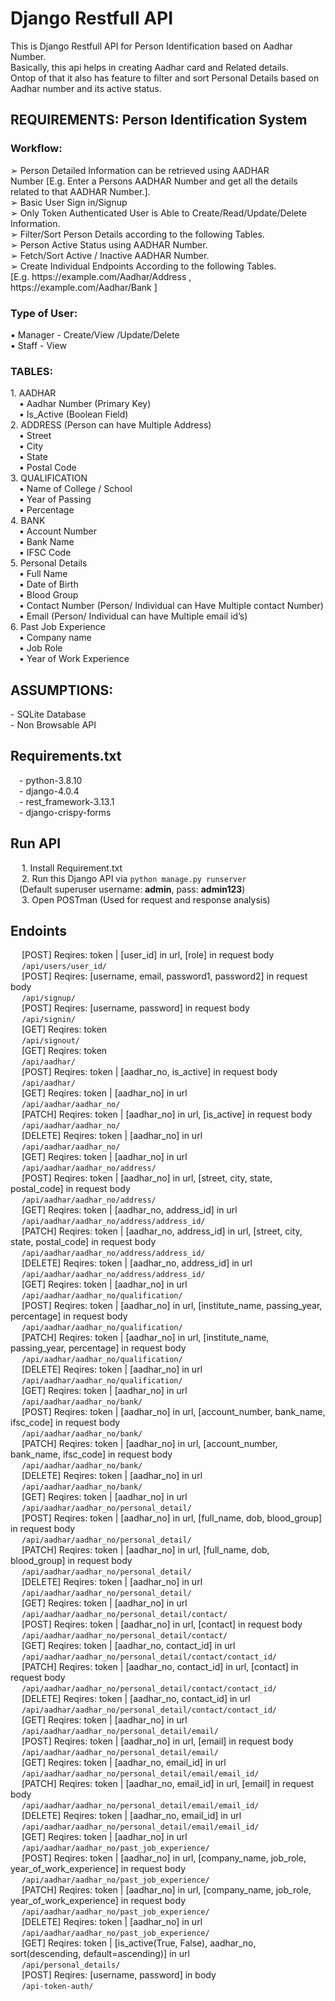 <h1>Django Restfull API</h1>

This is Django Restfull API for Person Identification based on Aadhar Number. <br>
Basically, this api helps in creating Aadhar card and Related details. <br>
Ontop of that it also has feature to filter and sort Personal Details based on Aadhar number and its active status.

<h2>REQUIREMENTS: Person Identification System</h2>

<h3>Workflow:</h3>
  ➢ Person Detailed Information can be retrieved using AADHAR <br>
  Number [E.g. Enter a Persons AADHAR Number and get all the details related to that AADHAR Number.].<br>
  ➢ Basic User Sign in/Signup <br>
  ➢ Only Token Authenticated User is Able to 
    Create/Read/Update/Delete Information. <br>
  ➢ Filter/Sort Person Details according to the following Tables. <br>
  ➢ Person Active Status using AADHAR Number. <br>
  ➢ Fetch/Sort Active / Inactive AADHAR Number. <br>
  ➢ Create Individual Endpoints According to the following Tables.<br>
    [E.g. https://example.com/Aadhar/Address , https://example.com/Aadhar/Bank ]
    
<h3>Type of User:</h3>
    ▪ Manager - Create/View /Update/Delete <br>
    ▪ Staff - View <br>
    
<h3>TABLES:</h3>
    1. AADHAR <br>
      &emsp;• Aadhar Number (Primary Key) <br>
      &emsp;• Is_Active (Boolean Field) <br>
    2. ADDRESS (Person can have Multiple Address) <br>
      &emsp;• Street <br>
      &emsp;• City <br>
      &emsp;• State <br>
      &emsp;• Postal Code <br>
    3. QUALIFICATION <br>
      &emsp;• Name of College / School <br>
      &emsp;• Year of Passing <br>
      &emsp;• Percentage <br>
    4. BANK <br>
      &emsp;• Account Number <br>
      &emsp;• Bank Name <br>
      &emsp;• IFSC Code <br>
    5. Personal Details <br>
      &emsp;• Full Name <br>
      &emsp;• Date of Birth <br>
      &emsp;• Blood Group <br>
      &emsp;• Contact Number (Person/ Individual can Have Multiple contact Number) <br>
      &emsp;• Email (Person/ Individual can have Multiple email id’s) <br>
    6. Past Job Experience <br>
      &emsp;• Company name <br>
      &emsp;• Job Role <br>
      &emsp;• Year of Work Experience <br>
      
      
<h2>ASSUMPTIONS: </h2>
      - SQLite Database <br>
      - Non Browsable API <br>
      
<h2>Requirements.txt</h2>
  &emsp;- python-3.8.10 <br>
  &emsp;- django-4.0.4 <br>
  &emsp;- rest_framework-3.13.1 <br>
  &emsp;- django-crispy-forms <br>
  
  
<h2>Run API</h2>
  &emsp; 1. Install Requirement.txt <br>
  &emsp; 2. Run this Django API via <code>python manage.py runserver</code> <br> 
  &emsp;(Default superuser username: <strong>admin</strong>, pass: <strong>admin123</strong>) <br>
  &emsp; 3. Open POSTman (Used for request and response analysis) <br>

<h2>Endoints</h2>
&emsp; [POST] Reqires: token | [user_id] in url, [role] in request body <br>
&emsp; <code>/api/users/user_id/ </code> <br> 
&emsp; [POST] Reqires: [username, email, password1, password2] in request body <br>
&emsp; <code>/api/signup/ </code> <br> 
&emsp; [POST] Reqires: [username, password] in request body <br>
&emsp; <code>/api/signin/ </code> <br> 
&emsp; [GET] Reqires: token <br>
&emsp; <code>/api/signout/ </code> <br> 
&emsp; [GET] Reqires: token <br>
&emsp; <code>/api/aadhar/ </code> <br> 
&emsp; [POST] Reqires: token | [aadhar_no, is_active] in request body <br>
&emsp; <code>/api/aadhar/ </code> <br> 
&emsp; [GET] Reqires: token | [aadhar_no] in url <br>
&emsp; <code>/api/aadhar/aadhar_no/ </code> <br> 
&emsp; [PATCH] Reqires: token | [aadhar_no] in url, [is_active] in request body <br>
&emsp; <code>/api/aadhar/aadhar_no/ </code> <br> 
&emsp; [DELETE] Reqires: token | [aadhar_no] in url <br>
&emsp; <code>/api/aadhar/aadhar_no/ </code> <br> 
&emsp; [GET] Reqires: token | [aadhar_no] in url <br>
&emsp; <code>/api/aadhar/aadhar_no/address/ </code> <br> 
&emsp; [POST] Reqires: token | [aadhar_no] in url, [street, city, state, postal_code] in request body <br>
&emsp; <code>/api/aadhar/aadhar_no/address/ </code> <br> 
&emsp; [GET] Reqires: token | [aadhar_no, address_id] in url <br>
&emsp; <code>/api/aadhar/aadhar_no/address/address_id/</code> <br> 
&emsp; [PATCH] Reqires: token | [aadhar_no, address_id] in url, [street, city, state, postal_code] in request body <br>
&emsp; <code>/api/aadhar/aadhar_no/address/address_id/</code> <br> 
&emsp; [DELETE] Reqires: token | [aadhar_no, address_id] in url<br>
&emsp; <code>/api/aadhar/aadhar_no/address/address_id/</code> <br> 
&emsp; [GET] Reqires: token | [aadhar_no] in url <br>
&emsp; <code>/api/aadhar/aadhar_no/qualification/ </code> <br> 
&emsp; [POST] Reqires: token | [aadhar_no] in url, [institute_name, passing_year, percentage] in request body <br>
&emsp; <code>/api/aadhar/aadhar_no/qualification/ </code> <br> 
&emsp; [PATCH] Reqires: token | [aadhar_no] in url, [institute_name, passing_year, percentage] in request body <br>
&emsp; <code>/api/aadhar/aadhar_no/qualification/ </code> <br> 
&emsp; [DELETE] Reqires: token | [aadhar_no] in url <br>
&emsp; <code>/api/aadhar/aadhar_no/qualification/ </code> <br> 
&emsp; [GET] Reqires: token | [aadhar_no] in url<br>
&emsp; <code>/api/aadhar/aadhar_no/bank/ </code> <br> 
&emsp; [POST] Reqires: token | [aadhar_no] in url, [account_number, bank_name, ifsc_code] in request body <br>
&emsp; <code>/api/aadhar/aadhar_no/bank/ </code> <br> 
&emsp; [PATCH] Reqires: token | [aadhar_no] in url, [account_number, bank_name, ifsc_code] in request body <br>
&emsp; <code>/api/aadhar/aadhar_no/bank/ </code> <br> 
&emsp; [DELETE] Reqires: token | [aadhar_no] in url <br>
&emsp; <code>/api/aadhar/aadhar_no/bank/ </code> <br> 
&emsp; [GET] Reqires: token | [aadhar_no] in url<br>
&emsp; <code>/api/aadhar/aadhar_no/personal_detail/ </code> <br> 
&emsp; [POST] Reqires: token | [aadhar_no] in url, [full_name, dob, blood_group] in request body <br>
&emsp; <code>/api/aadhar/aadhar_no/personal_detail/ </code> <br> 
&emsp; [PATCH] Reqires: token | [aadhar_no] in url, [full_name, dob, blood_group] in request body <br>
&emsp; <code>/api/aadhar/aadhar_no/personal_detail/ </code> <br> 
&emsp; [DELETE] Reqires: token | [aadhar_no] in url <br>
&emsp; <code>/api/aadhar/aadhar_no/personal_detail/ </code> <br> 
&emsp; [GET] Reqires: token | [aadhar_no] in url <br>
&emsp; <code>/api/aadhar/aadhar_no/personal_detail/contact/ </code> <br> 
&emsp; [POST] Reqires: token | [aadhar_no] in url, [contact] in request body <br>
&emsp; <code>/api/aadhar/aadhar_no/personal_detail/contact/ </code> <br> 
&emsp; [GET] Reqires: token | [aadhar_no, contact_id] in url <br>
&emsp; <code>/api/aadhar/aadhar_no/personal_detail/contact/contact_id/ </code> <br> 
&emsp; [PATCH] Reqires: token | [aadhar_no, contact_id] in url, [contact] in request body <br>
&emsp; <code>/api/aadhar/aadhar_no/personal_detail/contact/contact_id/ </code> <br> 
&emsp; [DELETE] Reqires: token | [aadhar_no, contact_id] in url<br>
&emsp; <code>/api/aadhar/aadhar_no/personal_detail/contact/contact_id/ </code> <br> 
&emsp; [GET] Reqires: token | [aadhar_no] in url <br>
&emsp; <code>/api/aadhar/aadhar_no/personal_detail/email/ </code> <br> 
&emsp; [POST] Reqires: token | [aadhar_no] in url, [email] in request body <br>
&emsp; <code>/api/aadhar/aadhar_no/personal_detail/email/ </code> <br> 
&emsp; [GET] Reqires: token | [aadhar_no, email_id] in url <br>
&emsp; <code>/api/aadhar/aadhar_no/personal_detail/email/email_id/ </code> <br> 
&emsp; [PATCH] Reqires: token | [aadhar_no, email_id] in url, [email] in request body <br>
&emsp; <code>/api/aadhar/aadhar_no/personal_detail/email/email_id/ </code> <br> 
&emsp; [DELETE] Reqires: token | [aadhar_no, email_id] in url<br>
&emsp; <code>/api/aadhar/aadhar_no/personal_detail/email/email_id/ </code> <br> 
&emsp; [GET] Reqires: token | [aadhar_no] in url<br>
&emsp; <code>/api/aadhar/aadhar_no/past_job_experience/ </code> <br> 
&emsp; [POST] Reqires: token | [aadhar_no] in url, [company_name, job_role, year_of_work_experience] in request body <br>
&emsp; <code>/api/aadhar/aadhar_no/past_job_experience/ </code> <br> 
&emsp; [PATCH] Reqires: token | [aadhar_no] in url, [company_name, job_role, year_of_work_experience] in request body <br>
&emsp; <code>/api/aadhar/aadhar_no/past_job_experience/ </code> <br> 
&emsp; [DELETE] Reqires: token | [aadhar_no] in url <br>
&emsp; <code>/api/aadhar/aadhar_no/past_job_experience/ </code> <br> 
&emsp; [GET] Reqires: token | [is_active(True, False), aadhar_no, sort(descending, default=ascending)] in url <br>
&emsp; <code>/api/personal_details/ </code> <br> 
&emsp; [POST] Reqires: [username, password] in body <br>
&emsp; <code>/api-token-auth/ </code> <br> 
